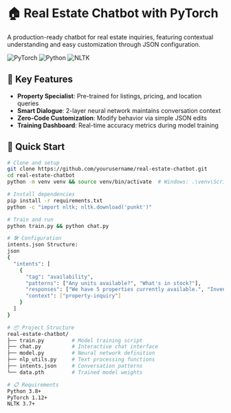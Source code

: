 # 🏠 Real Estate Chatbot with PyTorch

A production-ready chatbot for real estate inquiries, featuring contextual understanding and easy customization through JSON configuration.

![PyTorch](https://img.shields.io/badge/PyTorch-%23EE4C2C.svg?logo=PyTorch&logoColor=white)
![Python](https://img.shields.io/badge/python-3670A0?logo=python&logoColor=ffdd54)
![NLTK](https://img.shields.io/badge/NLTK-%2300A67E.svg?logo=nltk&logoColor=white)

## 🌟 Key Features
- **Property Specialist**: Pre-trained for listings, pricing, and location queries
- **Smart Dialogue**: 2-layer neural network maintains conversation context
- **Zero-Code Customization**: Modify behavior via simple JSON edits
- **Training Dashboard**: Real-time accuracy metrics during model training

## 🚀 Quick Start
```bash
# Clone and setup
git clone https://github.com/yourusername/real-estate-chatbot.git
cd real-estate-chatbot
python -m venv venv && source venv/bin/activate  # Windows: .\venv\Scripts\activate

# Install dependencies
pip install -r requirements.txt
python -c "import nltk; nltk.download('punkt')"

# Train and run
python train.py && python chat.py

# 🛠️ Configuration
intents.json Structure:
json
{
  "intents": [
    {
      "tag": "availability",
      "patterns": ["Any units available?", "What's in stock?"],
      "responses": ["We have 5 properties currently available.", "Inventory updates daily."],
      "context": ["property-inquiry"]
    }
  ]
}

# 📦 Project Structure
real-estate-chatbot/
├── train.py         # Model training script
├── chat.py          # Interactive chat interface
├── model.py         # Neural network definition
├── nlp_utils.py     # Text processing functions
├── intents.json     # Conversation patterns
└── data.pth         # Trained model weights

# 📋 Requirements
Python 3.8+
PyTorch 1.12+
NLTK 3.7+
